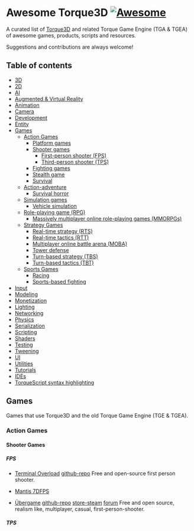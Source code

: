 # Awesome Torque3D [![Awesome](https://cdn.rawgit.com/sindresorhus/awesome/d7305f38d29fed78fa85652e3a63e154dd8e8829/media/badge.svg)](https://github.com/sindresorhus/awesome)

A curated list of [Torque3D](http://torque3d.org) and related Torque Game Engine (TGA & TGEA) of awesome games, products, scripts and resources.

Suggestions and contributions are always welcome! 

## Table of contents

* [3D](#3d)
* [2D](#2d)
* [AI](#ai)
* [Augmented & Virtual Reality](#augmented--virtual-reality)
* [Animation](#animation)
* [Camera](#camera)
* [Development](#development)
* [Entity](#entity)
* [Games](#games)
  * [Action Games](#action-games)
    * [Platform games](#platform-games)
    * [Shooter games](#shooter-games)
      * [First-person shooter (FPS)](#fps)
      * [Third-person shooter (TPS)](#tps)
    * [Fighting games](#fighting-games)
    * [Stealth game](#stealth-games)
    * [Survival](#survival-games)
  * [Action-adventure]()
    * [Survival horror](#survival-horror)
  * [Simulation games](#simulation-games)
    * [Vehicle simulation](#vehicle-simulation)
  * [Role-playing game (RPG)](#rpg)
    * [Massively multiplayer online role-playing games (MMORPGs)](#mmorpgs)
  * [Strategy Games](#strategygames)
    * [Real-time strategy (RTS)](#rts)
    * [Real-time tactics (RTT)](#rtt)
    * [Multiplayer online battle arena (MOBA)](#moba)
    * [Tower defense](#towerdefense)
    * [Turn-based strategy (TBS)](#tbs)
    * [Turn-based tactics (TBT)](#tbt)
  * [Sports Games](#sports-games)
    * [Racing](#racing)
    * [Sports-based fighting](#sport-fighting)
* [Input](#input)
* [Modeling](#modeling)
* [Monetization](#monetization)
* [Lighting](#lighting)
* [Networking](#networking)
* [Physics](#physics)
* [Serialization](#serialization)
* [Scripting](#scripting)
* [Shaders](#shaders)
* [Testing](#testing)
* [Tweening](#tweening)
* [UI](#ui)
* [Utilities](#utilities)
* [Tutorials](#tutorials)
* [IDEs](#ides)
* [TorqueScript syntax highlighting](#tshighlighting)

## Games

Games that use Torque3D and the old Torque Game Engine (TGE & TGEA).

### Action Games

#### Shooter Games

##### FPS

- [Terminal Overload](http://terminal-overload.org/) [github-repo](https://github.com/fr1tz/terminal-overload) 
Free and open-source first person shooter.

- [Mantis 7DFPS](https://gibby.itch.io/mantis-7dfps)

- [Übergame](http://duion.com/games/uebergame/main) [github-repo](https://github.com/Duion/Uebergame) [store-steam](http://store.steampowered.com/app/391780) [forum](http://forums.torque3d.org/viewforum.php?f=42)
Free and open source, realism like, multiplayer, casual, first-person-shooter.

##### TPS
